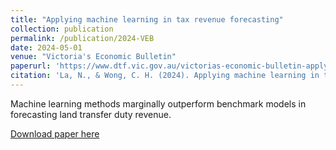 ```yaml
---
title: "Applying machine learning in tax revenue forecasting"
collection: publication
permalink: /publication/2024-VEB
date: 2024-05-01
venue: "Victoria's Economic Bulletin"
paperurl: 'https://www.dtf.vic.gov.au/victorias-economic-bulletin-applying-machine-learning-tax-revenue-forecasting'
citation: 'La, N., & Wong, C. H. (2024). Applying machine learning in tax revenue forecasting. Victoria’s Economic Bulletin, 8(2).'
---
```


Machine learning methods marginally outperform benchmark models in forecasting land transfer duty revenue.

[Download paper here](https://www.dtf.vic.gov.au/victorias-economic-bulletin-applying-machine-learning-tax-revenue-forecasting)

